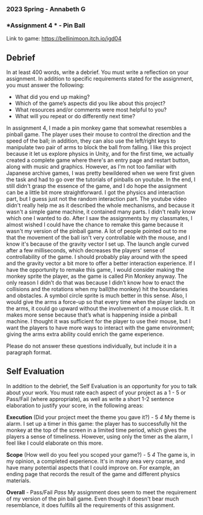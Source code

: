 ### **2023 Spring** - Annabeth G
### *Assignment 4 * - Pin Ball
Link to game: https://bellinimoon.itch.io/igd04


## **Debrief**
In at least 400 words, write a debrief. You must write a reflection on your assignment. In addition to specific requirements stated for the assignment, you must answer the following:

- What did you end up making?
- Which of the game’s aspects did you like about this project?
- What resources and/or comments were most helpful to you?
- What will you repeat or do differently next time?

In assignment 4, I made a pin monkey game that somewhat resembles a pinball game. The player uses their mouse to control the direction and the speed of the ball; in addition, they can also use the left/right keys to manipulate two pair of arms to block the ball from falling. I like this project because it let us explore physics in Unity, and for the first time, we actually created a complete game where there's an entry page and restart button, along with music and graphics. However, as I'm not too familiar with Japanese archive games, I was pretty bewildered when we were first given the task and had to go over the tutorials of pinballs on youtube. In the end, I still didn't grasp the essence of the game, and I do hope the assignment can be a little bit more straightforward. I got the physics and interaction part, but I guess just not the random interaction part. The youtube video didn't really help me as it described the whole mechanisms, and because it wasn't a simple game machine, it contained many parts. I didn't really know which one I wanted to do. After I saw the assignments by my classmates, I almost wished I could have the chance to remake this game because it wasn't my version of the pinball game. A lot of people pointed out to me that the movement of the ball isn't very controllable with the mouse, and I know it's because of the gravity vector I set up. The launch angle curved after a few milliseconds, which decreases the players' sense of controllability of the game. I should probably play around with the speed and the gravity vector a bit more to offer a better interaction experience. If I have the opportunity to remake this game, I would consider making the monkey sprite the player, as the game is called Pin Monkey anyway. The only reason I didn’t do that was because I didn’t know how to enact the collisions and the rotations when my ball(the monkey) hit the boundaries and obstacles. A symbol circle sprite is much better in this sense. Also, I would give the arms a force-up so that every time when the player lands on the arms, it could go upward without the involvement of a mouse click. It. It makes more sense because that’s what is happening inside a pinball machine. I thought it was sufficient for the player to use their mouse, but I want the players to have more ways to interact with the game environment; giving the arms extra ability could enrich the game experience.





Please do not answer these questions individually, but include it in a paragraph format.

## **Self Evaluation**
In addition to the debrief, the Self Evaluation is an opportunity for you to talk about your work. You must rate each aspect of your project as a 1 - 5 or Pass/Fail (where appropriate), as well as write a short 1-2 sentence elaboration to justify your score, in the following areas:

**Execution** (Did your project meet the theme you gave it?) - 5
*4*
My theme is alarm. I set up a timer in this game: the player has to successfully hit the monkey at the top of the screen in a limited time period, which gives the players a sense of timeliness. However, using only the timer as the alarm, I feel like I could elaborate on this more. 

**Scope** (How well do you feel you scoped your game?) - 5
*4*
The game is, in my opinion, a completed experience. It's in many area very coarse, and have many potential aspects that I could improve on. For example, an ending page that records the result of the game and different physics materials.

**Overall** - Pass/Fail
*Pass*
My assignment does seem to meet the requirement of my version of the pin ball game. Even though it doesn't bear much resemblance, it does fulfills all the requirements of this assignment.
